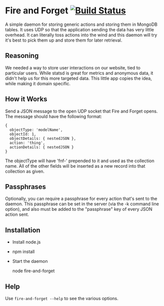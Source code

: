 Fire and Forget [![Build Status](https://secure.travis-ci.org/findmejobs/fire-and-forget.png)](http://secure.travis-ci.org/findmejobs/fire-and-forget)
===============

A simple daemon for storing generic actions and storing them in
MongoDB tables. It uses UDP so that the application sending the
data has very little overhead. It can literally toss actions
into the wind and this daemon will try it's best to pick them up
and store them for later retrieval.

Reasoning
---------

We needed a way to store user interactions on our website, tied
to particular users. While statsd is great for metrics and anonymous
data, it didn't help us for this more targeted data. This little app
copies the idea, while making it domain specific.

How it Works
------------

Send a JSON message to the open UDP socket that Fire and Forget opens.
The message should have the following format:

    {
      objectType: 'modelName',
      objectId: 1,
      objectDetails: { nestedJSON },
      action: 'thing',
      actionDetails: { nestedJSON }
    }
    
The objectType will have 'fnf-' prepended to it and used as the
collection name. All of the other fields will be inserted as a new
record into that collection as given.

Passphrases
-----------

Optionally, you can require a passphrase for every action that's sent
to the daemon. This passphrase can be set in the server (via the -k
command line option), and also must be added to the "passphrase" key
of every JSON action sent.

Installation
------------

 * Install node.js
 * npm install
 * Start the daemon

    node fire-and-forget

Help
----

Use `fire-and-forget --help` to see the various options.
